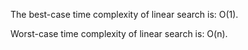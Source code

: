 
The best-case time complexity of linear search is: O(1). 

Worst-case  time complexity of linear search is:   O(n).
